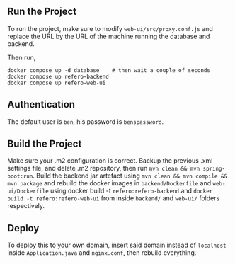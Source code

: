 ## Run the Project

To run the project, make sure to modify `web-ui/src/proxy.conf.js` and replace the URL by the URL
of the machine running the database and backend. 

Then run, 

```
docker compose up -d database    # then wait a couple of seconds
docker compose up refero-backend
docker compose up refero-web-ui
```

## Authentication

The default user is `ben`, his password is `benspassword`. 

## Build the Project

Make sure your .m2 configuration is correct. Backup the previous .xml settings file, and delete
.m2 repository, then run `mvn clean && mvn spring-boot:run`. Build the backend jar artefact using 
`mvn clean && mvn compile && mvn package` and rebuild the docker images in `backend/Dockerfile`
and `web-ui/Dockerfile` using docker build -t `refero:refero-backend` and 
`docker build -t refero:refero-web-ui` from inside `backend/` and `web-ui/` folders respectively. 


## Deploy

To deploy this to your own domain, insert said domain instead of `localhost` inside `Application.java` and `nginx.conf`, then
rebuild everything.

